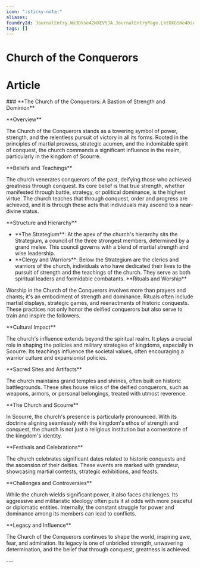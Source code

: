 ```yaml
---
icon: ":sticky-note:"
aliases: 
foundryId: JournalEntry.Ws3DVse42NXEVtJA.JournalEntryPage.LktOXGSNe40sqk4y
tags: []
---
```


# Church of the Conquerors

# Article
\### \*\*The Church of the Conquerors: A Bastion of Strength and Dominion\*\*

\*\*Overview\*\*

The Church of the Conquerors stands as a towering symbol of power, strength, and the relentless pursuit of victory in all its forms. Rooted in the principles of martial prowess, strategic acumen, and the indomitable spirit of conquest, the church commands a significant influence in the realm, particularly in the kingdom of Scourre.

\*\*Beliefs and Teachings\*\*

The church venerates conquerors of the past, deifying those who achieved greatness through conquest. Its core belief is that true strength, whether manifested through battle, strategy, or political dominance, is the highest virtue. The church teaches that through conquest, order and progress are achieved, and it is through these acts that individuals may ascend to a near-divine status.

\*\*Structure and Hierarchy\*\*

*   \*\*The Strategium\*\*: At the apex of the church's hierarchy sits the Strategium, a council of the three strongest members, determined by a grand melee. This council governs with a blend of martial strength and wise leadership.
*   \*\*Clergy and Warriors\*\*: Below the Strategium are the clerics and warriors of the church, individuals who have dedicated their lives to the pursuit of strength and the teachings of the church. They serve as both spiritual leaders and formidable combatants.
\*\*Rituals and Worship\*\*

Worship in the Church of the Conquerors involves more than prayers and chants; it's an embodiment of strength and dominance. Rituals often include martial displays, strategic games, and reenactments of historic conquests. These practices not only honor the deified conquerors but also serve to train and inspire the followers.

\*\*Cultural Impact\*\*

The church's influence extends beyond the spiritual realm. It plays a crucial role in shaping the policies and military strategies of kingdoms, especially in Scourre. Its teachings influence the societal values, often encouraging a warrior culture and expansionist policies.

\*\*Sacred Sites and Artifacts\*\*

The church maintains grand temples and shrines, often built on historic battlegrounds. These sites house relics of the deified conquerors, such as weapons, armors, or personal belongings, treated with utmost reverence.

\*\*The Church and Scourre\*\*

In Scourre, the church's presence is particularly pronounced. With its doctrine aligning seamlessly with the kingdom's ethos of strength and conquest, the church is not just a religious institution but a cornerstone of the kingdom's identity.

\*\*Festivals and Celebrations\*\*

The church celebrates significant dates related to historic conquests and the ascension of their deities. These events are marked with grandeur, showcasing martial contests, strategic exhibitions, and feasts.

\*\*Challenges and Controversies\*\*

While the church wields significant power, it also faces challenges. Its aggressive and militaristic ideology often puts it at odds with more peaceful or diplomatic entities. Internally, the constant struggle for power and dominance among its members can lead to conflicts.

\*\*Legacy and Influence\*\*

The Church of the Conquerors continues to shape the world, inspiring awe, fear, and admiration. Its legacy is one of unbridled strength, unwavering determination, and the belief that through conquest, greatness is achieved.

\---